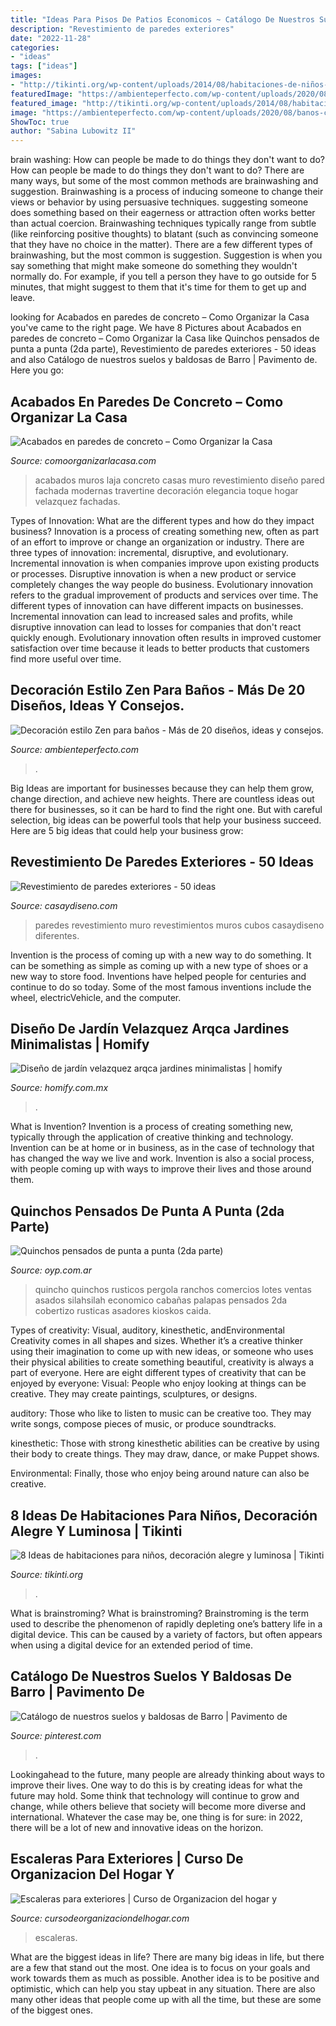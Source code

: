 ```yaml
---
title: "Ideas Para Pisos De Patios Economicos ~ Catálogo De Nuestros Suelos Y Baldosas De Barro"
description: "Revestimiento de paredes exteriores"
date: "2022-11-28"
categories:
- "ideas"
tags: ["ideas"]
images:
- "http://tikinti.org/wp-content/uploads/2014/08/habitaciones-de-niños-tikinti-1-684x1024.jpg"
featuredImage: "https://ambienteperfecto.com/wp-content/uploads/2020/08/banos-con-piedra-madera-y-plantas_optimized.jpg"
featured_image: "http://tikinti.org/wp-content/uploads/2014/08/habitaciones-de-niños-tikinti-1-684x1024.jpg"
image: "https://ambienteperfecto.com/wp-content/uploads/2020/08/banos-con-piedra-madera-y-plantas_optimized.jpg"
ShowToc: true
author: "Sabina Lubowitz II"
---
```



brain washing: How can people be made to do things they don't want to do?
How can people be made to do things they don't want to do? There are many ways, but some of the most common methods are brainwashing and suggestion. Brainwashing is a process of inducing someone to change their views or behavior by using persuasive techniques. suggesting someone does something based on their eagerness or attraction often works better than actual coercion. Brainwashing techniques typically range from subtle (like reinforcing positive thoughts) to blatant (such as convincing someone that they have no choice in the matter). 
There are a few different types of brainwashing, but the most common is suggestion. Suggestion is when you say something that might make someone do something they wouldn't normally do. For example, if you tell a person they have to go outside for 5 minutes, that might suggest to them that it's time for them to get up and leave.

	

		
looking for Acabados en paredes de concreto – Como Organizar la Casa you've came to the right page. We have 8 Pictures about Acabados en paredes de concreto – Como Organizar la Casa like Quinchos pensados de punta a punta (2da parte), Revestimiento de paredes exteriores - 50 ideas and also Catálogo de nuestros suelos y baldosas de Barro | Pavimento de. Here you go:
		
    
## Acabados En Paredes De Concreto – Como Organizar La Casa

<img loading=lazy src="https://comoorganizarlacasa.com/wp-content/uploads/2018/04/acabados-en-paredes-de-concreto-8.jpg" onerror="this.onerror=null;this.src='https://tse1.mm.bing.net/th?id=OIP.V3KfJp4DvGcTB5T7QVZW_QAAAA&amp;pid=15.1';" alt="Acabados en paredes de concreto – Como Organizar la Casa">

_Source: comoorganizarlacasa.com_

>acabados muros laja concreto casas muro revestimiento diseño pared fachada modernas travertine decoración elegancia toque hogar velazquez fachadas. 

	

Types of Innovation: What are the different types and how do they impact business?
Innovation is a process of creating something new, often as part of an effort to improve or change an organization or industry. There are three types of innovation: incremental, disruptive, and evolutionary. Incremental innovation is when companies improve upon existing products or processes. Disruptive innovation is when a new product or service completely changes the way people do business. Evolutionary innovation refers to the gradual improvement of products and services over time.
The different types of innovation can have different impacts on businesses. Incremental innovation can lead to increased sales and profits, while disruptive innovation can lead to losses for companies that don't react quickly enough. Evolutionary innovation often results in improved customer satisfaction over time because it leads to better products that customers find more useful over time.

    
## Decoración Estilo Zen Para Baños - Más De 20 Diseños, Ideas Y Consejos.

<img loading=lazy src="https://ambienteperfecto.com/wp-content/uploads/2020/08/banos-con-piedra-madera-y-plantas_optimized.jpg" onerror="this.onerror=null;this.src='https://tse4.mm.bing.net/th?id=OIP.6VCn3uZCCmFgM2z9_JWUZQHaKG&amp;pid=15.1';" alt="Decoración estilo Zen para baños - Más de 20 diseños, ideas y consejos.">

_Source: ambienteperfecto.com_

>. 

	

Big Ideas are important for businesses because they can help them grow, change direction, and achieve new heights. There are countless ideas out there for businesses, so it can be hard to find the right one. But with careful selection, big ideas can be powerful tools that help your business succeed. Here are 5 big ideas that could help your business grow: 

    
## Revestimiento De Paredes Exteriores - 50 Ideas

<img loading=lazy src="https://casaydiseno.com/wp-content/uploads/2015/05/muro-exterior-cubos-madera.jpg" onerror="this.onerror=null;this.src='https://tse3.mm.bing.net/th?id=OIP.LGgACBBfNAzHE51LWM916QHaE5&amp;pid=15.1';" alt="Revestimiento de paredes exteriores - 50 ideas">

_Source: casaydiseno.com_

>paredes revestimiento muro revestimientos muros cubos casaydiseno diferentes. 

	

Invention is the process of coming up with a new way to do something. It can be something as simple as coming up with a new type of shoes or a new way to store food. Inventions have helped people for centuries and continue to do so today. Some of the most famous inventions include the wheel, electricVehicle, and the computer.

    
## Diseño De Jardín Velazquez Arqca Jardines Minimalistas | Homify

<img loading=lazy src="https://images.homify.com/images/a_0,c_limit,f_auto,h_1024,q_auto,w_1024/v1480796909/p/photo/image/1724915/IMG_2187/fotos-de-jardines-de-estilo-minimalista-de-arqca.jpg" onerror="this.onerror=null;this.src='https://tse4.mm.bing.net/th?id=OIP.9oSYJ3YzRmgV6xXYRzLL4gHaJ4&amp;pid=15.1';" alt="Diseño de jardín velazquez arqca jardines minimalistas | homify">

_Source: homify.com.mx_

>. 

	

What is Invention?
Invention is a process of creating something new, typically through the application of creative thinking and technology. Invention can be at home or in business, as in the case of technology that has changed the way we live and work. Invention is also a social process, with people coming up with ways to improve their lives and those around them.

    
## Quinchos Pensados De Punta A Punta (2da Parte)

<img loading=lazy src="http://oyp.com.ar/nueva/revistas/233/img/3-02.jpg" onerror="this.onerror=null;this.src='https://tse3.mm.bing.net/th?id=OIP.3Jq07zymY_Qa4iUFrta1ygHaFj&amp;pid=15.1';" alt="Quinchos pensados de punta a punta (2da parte)">

_Source: oyp.com.ar_

>quincho quinchos rusticos pergola ranchos comercios lotes ventas asados silahsilah economico cabañas palapas pensados 2da cobertizo rusticas asadores kioskos caida. 

	

Types of creativity: Visual, auditory, kinesthetic, andEnvironmental
Creativity comes in all shapes and sizes. Whether it’s a creative thinker using their imagination to come up with new ideas, or someone who uses their physical abilities to create something beautiful, creativity is always a part of everyone. Here are eight different types of creativity that can be enjoyed by everyone: 
Visual: People who enjoy looking at things can be creative. They may create paintings, sculptures, or designs.

 auditory: Those who like to listen to music can be creative too. They may write songs, compose pieces of music, or produce soundtracks.

kinesthetic: Those with strong kinesthetic abilities can be creative by using their body to create things. They may draw, dance, or make Puppet shows.

Environmental: Finally, those who enjoy being around nature can also be creative.

    
## 8 Ideas De Habitaciones Para Niños, Decoración Alegre Y Luminosa | Tikinti

<img loading=lazy src="http://tikinti.org/wp-content/uploads/2014/08/habitaciones-de-niños-tikinti-1-684x1024.jpg" onerror="this.onerror=null;this.src='https://tse4.mm.bing.net/th?id=OIP.w75_kvrwJxNDEcxQIXYe_wHaLF&amp;pid=15.1';" alt="8 Ideas de habitaciones para niños, decoración alegre y luminosa | Tikinti">

_Source: tikinti.org_

>. 

	

What is brainstroming?
What is brainstroming? Brainstroming is the term used to describe the phenomenon of rapidly depleting one’s battery life in a digital device. This can be caused by a variety of factors, but often appears when using a digital device for an extended period of time.

    
## Catálogo De Nuestros Suelos Y Baldosas De Barro | Pavimento De

<img loading=lazy src="https://i.pinimg.com/736x/30/d2/f5/30d2f5427f3bccdb2c4a648a15ee9d29.jpg" onerror="this.onerror=null;this.src='https://tse4.mm.bing.net/th?id=OIP.KBhdW-_19Fm9jQ2IjRqmKgHaE8&amp;pid=15.1';" alt="Catálogo de nuestros suelos y baldosas de Barro | Pavimento de">

_Source: pinterest.com_

>. 

	

Lookingahead to the future, many people are already thinking about ways to improve their lives. One way to do this is by creating ideas for what the future may hold. Some think that technology will continue to grow and change, while others believe that society will become more diverse and international. Whatever the case may be, one thing is for sure: in 2022, there will be a lot of new and innovative ideas on the horizon.

    
## Escaleras Para Exteriores | Curso De Organizacion Del Hogar Y

<img loading=lazy src="https://cursodeorganizaciondelhogar.com/wp-content/uploads/2017/10/Escaleras-para-exteriores.jpg" onerror="this.onerror=null;this.src='https://tse1.mm.bing.net/th?id=OIP.EK4JjipxBm6pXFhaJ-SYxwHaLm&amp;pid=15.1';" alt="Escaleras para exteriores | Curso de Organizacion del hogar y">

_Source: cursodeorganizaciondelhogar.com_

>escaleras. 

	

What are the biggest ideas in life?
There are many big ideas in life, but there are a few that stand out the most. One idea is to focus on your goals and work towards them as much as possible. Another idea is to be positive and optimistic, which can help you stay upbeat in any situation. There are also many other ideas that people come up with all the time, but these are some of the biggest ones.

